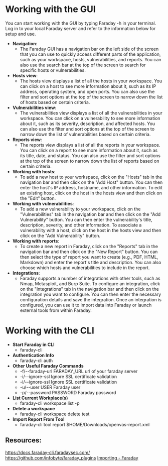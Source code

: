 # Working with the GUI

You can start working with the GUI by typing Faraday -h in your terminal. Log in to your local Faraday server and refer to the information below for setup and use.

- **Navigation**: 
	- The Faraday GUI has a navigation bar on the left side of the screen that you can use to quickly access different parts of the application, such as your workspace, hosts, vulnerabilities, and reports. You can also use the search bar at the top of the screen to search for specific hosts or vulnerabilities.
- **Hosts view**: 
	- The hosts view displays a list of all the hosts in your workspace. You can click on a host to see more information about it, such as its IP address, operating system, and open ports. You can also use the filter and sort options at the top of the screen to narrow down the list of hosts based on certain criteria.
- **Vulnerabilities view**: 
	- The vulnerabilities view displays a list of all the vulnerabilities in your workspace. You can click on a vulnerability to see more information about it, such as its severity, description, and affected hosts. You can also use the filter and sort options at the top of the screen to narrow down the list of vulnerabilities based on certain criteria.
- **Reports view**: 
	- The reports view displays a list of all the reports in your workspace. You can click on a report to see more information about it, such as its title, date, and status. You can also use the filter and sort options at the top of the screen to narrow down the list of reports based on certain criteria.
- **Working with hosts**: 
	- To add a new host to your workspace, click on the "Hosts" tab in the navigation bar and then click on the "Add Host" button. You can then enter the host's IP address, hostname, and other information. To edit an existing host, click on the host in the hosts view and then click on the "Edit" button.
- **Working with vulnerabilities**: 
	- To add a new vulnerability to your workspace, click on the "Vulnerabilities" tab in the navigation bar and then click on the "Add Vulnerability" button. You can then enter the vulnerability's title, description, severity, and other information. To associate a vulnerability with a host, click on the host in the hosts view and then click on the "Add Vulnerability" button.
- **Working with reports**: 
	- To create a new report in Faraday, click on the "Reports" tab in the navigation bar and then click on the "New Report" button. You can then select the type of report you want to create (e.g., PDF, HTML, Markdown) and enter the report's title and description. You can also choose which hosts and vulnerabilities to include in the report.
- **Integrations**: 
	- Faraday supports a number of integrations with other tools, such as Nmap, Metasploit, and Burp Suite. To configure an integration, click on the "Integrations" tab in the navigation bar and then click on the integration you want to configure. You can then enter the necessary configuration details and save the integration. Once an integration is configured, you can use it to import data into Faraday or launch external tools from within Faraday.

# Working with the CLI

- **Start Faraday in CLI**
	- faraday-cli
- **Authentication Info**
	- faraday-cli auth
- **Other Useful Faraday Commands**
	- -f/--faraday-url FARADAY_URL	url of your faraday server
	- -i/--ignore-ssl	Ignore SSL certificate validation
	- -i/--ignore-ssl	Ignore SSL certificate validation
	- -u/--user USER	Faraday user
	- -p/--password PASSWORD	Faraday password
- **List Current Workplace(s)**
	- faraday-cli workspace list -p
- **Delete a workspace**
	- faraday-cli workspace delete test
- **Import Report From Tool**
	- faraday-cli tool report $HOME/Downloads/openvas-report.xml

## **Resources:**
https://docs.faraday-cli.faradaysec.com/
https://github.com/infobyte/faraday_plugins
[Importing - Faraday](https://docs.faradaysec.com/import/)
